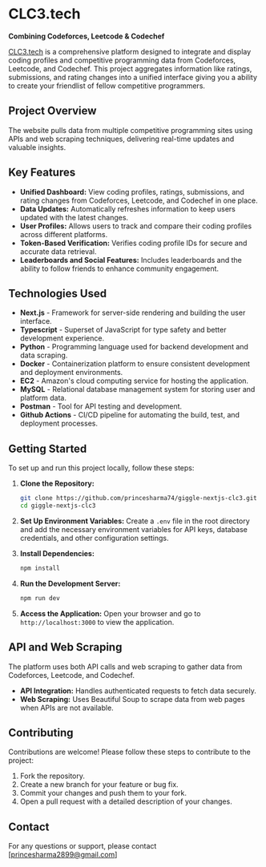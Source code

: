 # CLC3.tech

**Combining Codeforces, Leetcode & Codechef**

[CLC3.tech](https://clc3.tech) is a comprehensive platform designed to integrate and display coding profiles and competitive programming data from Codeforces, Leetcode, and Codechef. This project aggregates information like ratings, submissions, and rating changes into a unified interface giving you a ability to create your friendlist of fellow competitive programmers.

## Project Overview

The website pulls data from multiple competitive programming sites using APIs and web scraping techniques, delivering real-time updates and valuable insights.

## Key Features

- **Unified Dashboard:** View coding profiles, ratings, submissions, and rating changes from Codeforces, Leetcode, and Codechef in one place.
- **Data Updates:** Automatically refreshes information to keep users updated with the latest changes.
- **User Profiles:** Allows users to track and compare their coding profiles across different platforms.
- **Token-Based Verification:** Verifies coding profile IDs for secure and accurate data retrieval.
- **Leaderboards and Social Features:** Includes leaderboards and the ability to follow friends to enhance community engagement.

## Technologies Used

- **Next.js** - Framework for server-side rendering and building the user interface.
- **Typescript** - Superset of JavaScript for type safety and better development experience.
- **Python** - Programming language used for backend development and data scraping.
- **Docker** - Containerization platform to ensure consistent development and deployment environments.
- **EC2** - Amazon's cloud computing service for hosting the application.
- **MySQL** - Relational database management system for storing user and platform data.
- **Postman** - Tool for API testing and development.
- **Github Actions** - CI/CD pipeline for automating the build, test, and deployment processes.

## Getting Started

To set up and run this project locally, follow these steps:

1. **Clone the Repository:**
   ```bash
   git clone https://github.com/princesharma74/giggle-nextjs-clc3.git
   cd giggle-nextjs-clc3
   ```

2. **Set Up Environment Variables:**
   Create a `.env` file in the root directory and add the necessary environment variables for API keys, database credentials, and other configuration settings.

3. **Install Dependencies:**
   ```bash
   npm install
   ```

4. **Run the Development Server:**
   ```bash
   npm run dev
   ```

5. **Access the Application:**
   Open your browser and go to `http://localhost:3000` to view the application.

## API and Web Scraping

The platform uses both API calls and web scraping to gather data from Codeforces, Leetcode, and Codechef. 

- **API Integration:** Handles authenticated requests to fetch data securely.
- **Web Scraping:** Uses Beautiful Soup to scrape data from web pages when APIs are not available.

## Contributing

Contributions are welcome! Please follow these steps to contribute to the project:

1. Fork the repository.
2. Create a new branch for your feature or bug fix.
3. Commit your changes and push them to your fork.
4. Open a pull request with a detailed description of your changes.

## Contact

For any questions or support, please contact [princesharma2899@gmail.com]
